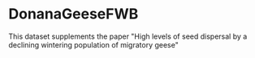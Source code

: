 # DonanaGeeseFWB
This dataset supplements the paper "High levels of seed dispersal by a declining wintering population of migratory geese"
